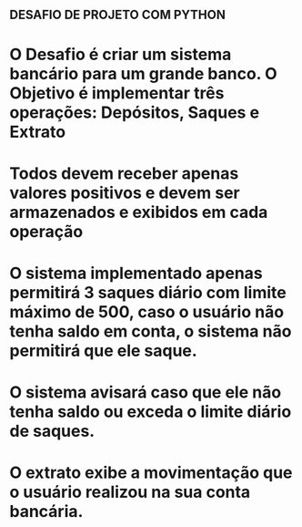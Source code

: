 ## DESAFIO DE PROJETO COM PYTHON

# O Desafio é criar um sistema bancário para um grande banco. O Objetivo é implementar três operações: Depósitos, Saques e Extrato
# Todos devem receber apenas valores positivos e devem ser armazenados e exibidos em cada operação
# O sistema implementado apenas permitirá 3 saques diário com limite máximo de 500, caso o usuário não tenha saldo em conta, o sistema não permitirá que ele saque.
# O sistema avisará caso que ele não tenha saldo ou exceda o limite diário de saques.
# O extrato exibe a movimentação que o usuário realizou na sua conta bancária.
